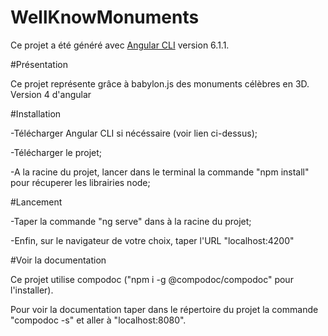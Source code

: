 # WellKnowMonuments

Ce projet a été généré avec [Angular CLI](https://github.com/angular/angular-cli) version 6.1.1.

#Présentation

Ce projet représente grâce à babylon.js des monuments célèbres en 3D. Version 4 d'angular


#Installation

-Télécharger Angular CLI si nécéssaire (voir lien ci-dessus);

-Télécharger le projet;

-A la racine du projet, lancer dans le terminal la commande "npm install" pour récuperer les librairies node;

#Lancement

-Taper la commande "ng serve" dans à la racine du projet;

-Enfin, sur le navigateur de votre choix, taper l'URL "localhost:4200" 

#Voir la documentation

Ce projet utilise compodoc ("npm i -g @compodoc/compodoc" pour l'installer).

Pour voir la documentation taper dans le répertoire du projet la commande "compodoc -s" 
et aller à "localhost:8080".